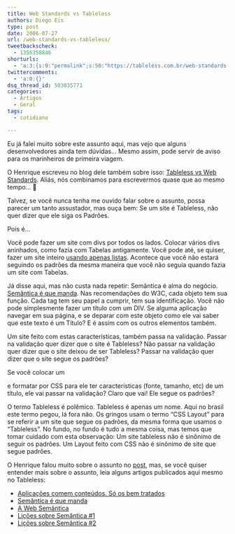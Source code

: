 ```yaml
---
title: Web Standards vs Tableless
authors: Diego Eis
type: post
date: 2006-07-27
url: /web-standards-vs-tableless/
tweetbackscheck:
  - 1356358846
shorturls:
  - 'a:3:{s:9:"permalink";s:50:"https://tableless.com.br/web-standards-vs-tableless";s:7:"tinyurl";s:26:"https://tinyurl.com/452t7ux";s:4:"isgd";s:19:"https://is.gd/kzgdBB";}'
twittercomments:
  - 'a:0:{}'
dsq_thread_id: 503035771
categories:
  - Artigos
  - Geral
tags:
  - cotidiano

---
```

Eu já falei muito sobre este assunto aqui, mas vejo que alguns desenvolvedores ainda tem dúvidas&#8230; Mesmo assim, pode servir de aviso para os marinheiros de primeira viagem.
  
O Henrique escreveu no blog dele também sobre isso: [Tableless vs Web Standards][1]. Aliás, nós combinamos para escrevermos quase que ao mesmo tempo&#8230; 🙂

Talvez, se você nunca tenha me ouvido falar sobre o assunto, possa parecer um tanto assustador, mas ouça bem: Se um site é Tableless, não quer dizer que ele siga os Padrões.
  
Pois é&#8230;

Você pode fazer um site com divs por todos os lados. Colocar vários divs aninhados, como fazia com Tabelas antigamente. Você pode até, se quiser, fazer um site inteiro [usando apenas listas][2]. Acontece que você não estará seguindo os padrões da mesma maneira que você não seguia quando fazia um site com Tabelas.

Já disse aqui, mas não custa nada repetir: Semântica é alma do negócio. [Semântica é que manda][3]. Nas recomendações do W3C, cada objeto tem sua função. Cada tag tem seu papel a cumprir, tem sua identificação. Você não pode simplesmente fazer um título com um DIV. Se alguma aplicação navegar em sua página, e se deparar com este objeto como ele vai saber que este texto é um Título? E é assim com os outros elementos também.

Um site feito com estas características, também passa na validação. Passar na validação quer dizer que o site é Tableless? Não passar na validação quer dizer que o site deixou de ser Tableless? Passar na validação quer dizer que o site segue os padrões?
  
Se você colocar um <p> e formatar por CSS para ele ter características (fonte, tamanho, etc) de um título, ele vai passar na validação? Claro que vai! Ele segue os padrões?

O termo Tableless é polêmico. Tableless é apenas um nome. Aqui no brasil este termo pegou, lá fora não. Os gringos usam o termo &#8220;CSS Layout&#8221; para se referir a um site que segue os padrões, da mesma forma que usamos o &#8220;Tableless&#8221;. No fundo, no fundo é tudo a mesma coisa, mas temos que tomar cuidado com esta observação: Um site tableless não é sinônimo de seguir os padrões. Um Layout feito com CSS não é sinônimo de site que segue padrões.

O Henrique falou muito sobre o assunto no [post][1], mas, se você quiser entender mais sobre o assunto, leia alguns artigos publicados aqui mesmo no Tableless:

  *  [Aplicações comem conteúdos. Só os bem tratados][4]
  * [Semântica é que manda][3]
  * [A Web Semântica][5]
  * [Lições sobre Semântica #1][6]
  * [Lições sobre Semântica #2][7]

 [1]: https://www.revolucao.etc.br/archives/tableless-vs-web-standards/
 [2]: https://www.google.com.br/url?sa=t&ct=res&cd=1&url=http%3A%2F%2Fsomerandomdude.net%2Fprojects%2Fwebdev%2Fdivless%2F&ei=qkvJRJmfBby4auvdiNIM&sig2=3qylQ-STKkAeV06n6JS2FA
 [3]: https://tableless.com.br/a-semantica-e-que-manda
 [4]: https://tableless.com.br/aplicacoes-comem-conteudo
 [5]: https://tableless.com.br/aprenda/a-web-semantica/
 [6]: https://tableless.com.br/licoes_sobre_semantica_1
 [7]: https://tableless.com.br/licoes_sobre_semantica_2